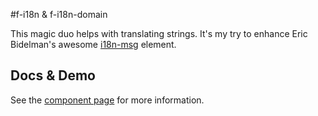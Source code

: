 #f-i18n & f-i18n-domain

This magic duo helps with translating strings.
It's my try to enhance Eric Bidelman's awesome [i18n-msg](https://github.com/ebidel/i18n-msg) element.

## Docs & Demo

See the [component page](https://pkaske.github.io/f-i18n/) for more information.
